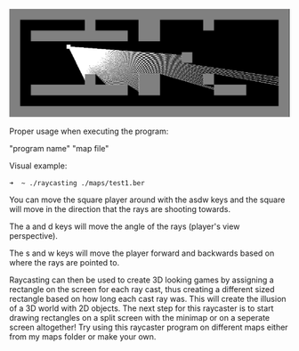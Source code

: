 ![Raycasting](./sprites/raycaster.png)

Proper usage when executing the program:

"program name" "map file"

Visual example:
```bash
➜  ~ ./raycasting ./maps/test1.ber
```
You can move the square player around with the asdw keys and the square will move in the direction that the rays are shooting towards.

The a and d keys will move the angle of the rays (player's view perspective).

The s and w keys will move the player forward and backwards based on where the rays are pointed to.

Raycasting can then be used to create 3D looking games by assigning a rectangle on the screen for each ray cast, thus creating a different sized rectangle based on how long each cast ray was. This will create the illusion of a 3D world with 2D objects. The next step for this raycaster is to start drawing rectangles on a split screen with the minimap or on a seperate screen altogether!
Try using this raycaster program on different maps either from my maps folder or make your own.
